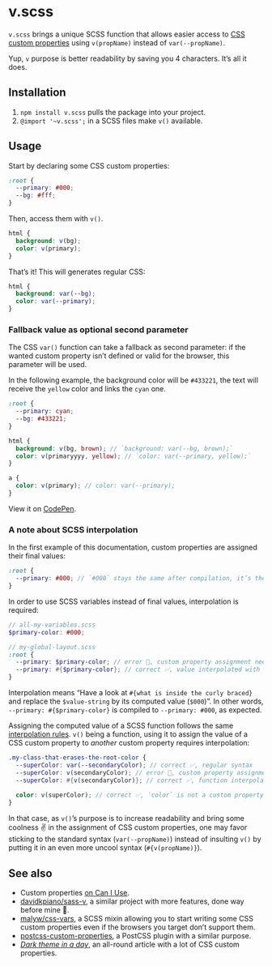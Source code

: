 # v.scss

`v.scss` brings a unique SCSS function that allows easier access to [CSS custom properties](https://developer.mozilla.org/en-US/docs/Web/CSS/var) using `v(propName)` instead of `var(--propName)`.

Yup, `v` purpose is better readability by saving you 4 characters. It’s all it does.

## Installation

1. `npm install v.scss` pulls the package into your project.
2. `@import '~v.scss';` in a SCSS files make `v()` available.

## Usage

Start by declaring some CSS custom properties:
```css
:root {
  --primary: #000;
  --bg: #fff;
}
```
Then, access them with `v()`.
```scss
html {
  background: v(bg);
  color: v(primary);
}
```
That’s it! This will generates regular CSS:

```css
html {
  background: var(--bg);
  color: var(--primary);
}
```

### Fallback value as optional second parameter

The CSS `var()` function can take a fallback as second parameter: if the wanted custom property isn’t defined or valid for the browser, this parameter will be used.

In the following example, the background color will be `#433221`, the text will receive the `yellow` color and links the `cyan` one.
```scss
:root {
  --primary: cyan;
  --bg: #433221;
}

html {
  background: v(bg, brown); // `background: var(--bg, brown);`
  color: v(primaryyyy, yellow); // `color: var(--primary, yellow);`
}

a {
  color: v(primary); // color: var(--primary);
}
```
View it on [CodePen](https://codepen.io/meduzen/pen/YRyEPe).

### A note about SCSS interpolation

In the first example of this documentation, custom properties are assigned their final values:
```scss
:root {
  --primary: #000; // `#000` stays the same after compilation, it’s the final value
}
```

In order to use SCSS variables instead of final values, interpolation is required:
```scss
// all-my-variables.scss
$primary-color: #000;

// my-global-layout.scss
:root {
  --primary: $primary-color; // error 🚫, custom property assignment needs interpolation
  --primary: #{$primary-color}; // correct ✅, value interpolated with `#{}`
}
```
Interpolation means “Have a look at `#{what is inside the curly braced}` and replace the `$value-string` by its computed value (`$000`)”. In other words, `--primary: #{$primary-color}` is compiled to `--primary: #000`, as expected.

Assigning the computed value of a SCSS function follows the same [interpolation rules](https://github.com/sass/sass/issues/2516). `v()` being a function, using it to assign the value of a CSS custom property to _another_ custom property requires interpolation:
```scss
.my-class-that-erases-the-root-color {
  --superColor: var(--secondaryColor); // correct ✅, regular syntax
  --superColor: v(secondaryColor); // error 🚫, custom property assignment needs interpolation
  --superColor: #{v(secondaryColor)}; // correct ✅, function interpolated with `#{}`
  
  color: v(superColor); // correct ✅, `color` is not a custom property
}
```

In that case, as `v()`’s purpose is to increase readability and bring some coolness ✌️ in the assignment of CSS custom properties, one may favor sticking to the standard syntax (`var(--propName)`) instead of insulting `v()` by putting it in an even more uncool syntax (`#{v(propName)}`).

## See also

- Custom properties [on Can I Use](https://caniuse.com/#feat=css-variables).
- [davidkpiano/sass-v](https://github.com/davidkpiano/sass-v), a similar project with more features, done way before mine 🤭.
- [malyw/css-vars](https://github.com/malyw/css-vars), a SCSS mixin allowing you to start writing some CSS custom properties even if the browsers you target don’t support them.
- [postcss-custom-properties](https://github.com/postcss/postcss-custom-properties), a PostCSS plugin with a similar purpose.
- [_Dark theme in a day_](https://medium.com/@mwichary/dark-theme-in-a-day-3518dde2955a), an all-round article with a lot of CSS custom properties.
